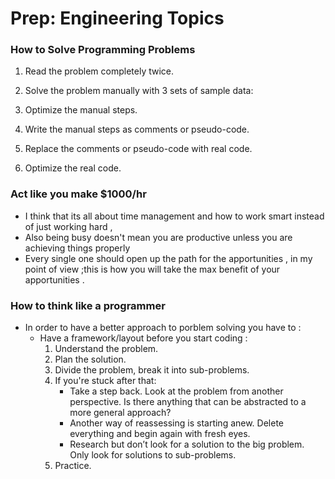 # Prep: Engineering Topics

### How to Solve Programming Problems

1. Read the problem completely twice.

2. Solve the problem manually with 3 sets of sample data:
    
3. Optimize the manual steps.

4. Write the manual steps as comments or pseudo-code.

5. Replace the comments or pseudo-code with real code.

6. Optimize the real code.


### Act like you make $1000/hr

- I think that its all about time management and how to work smart instead of just working hard ,
- Also being busy doesn't mean you are productive unless you are achieving things properly
- Every single one should open up the path for the apportunities , in my point of view ;this is how you will take the max benefit of your apportunities .

### How to think like a programmer

- In order to have a better approach to porblem solving you have to :
  - Have a framework/layout before you start coding :
    1. Understand the problem.
    2. Plan the solution.
    3. Divide the problem, break it into sub-problems.
    4. If you're stuck after that: 
       - Take a step back. Look at the problem from another perspective. Is there anything that can be abstracted to a more general approach?
       - Another way of reassessing is starting anew. Delete everything and begin again with fresh eyes.
       - Research but don’t look for a solution to the big problem. Only look for solutions to sub-problems. 
    5. Practice.
